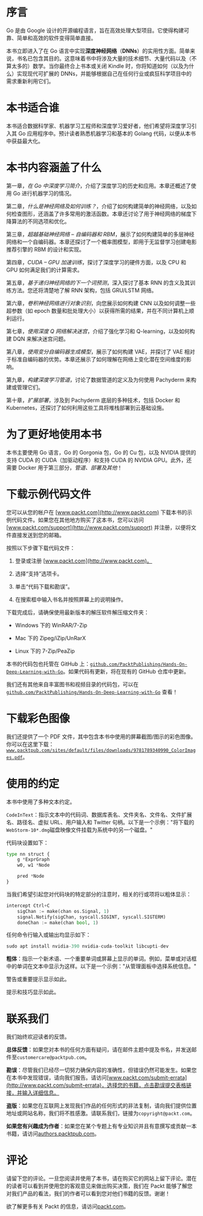 # 序言

Go 是由 Google 设计的开源编程语言，旨在高效处理大型项目。它使得构建可靠、简单和高效的软件变得简单直接。

本书立即进入了在 Go 语言中实现**深度神经网络**（**DNNs**）的实用性方面。简单来说，书名已包含其目的。这意味着书中将涉及大量的技术细节、大量代码以及（不算太多的）数学。当你最终合上书本或关闭 Kindle 时，你将知道如何（以及为什么）实现现代可扩展的 DNNs，并能够根据自己在任何行业或疯狂科学项目中的需求重新利用它们。

# 本书适合谁

本书适合数据科学家、机器学习工程师和深度学习爱好者，他们希望将深度学习引入其 Go 应用程序中。预计读者熟悉机器学习和基本的 Golang 代码，以便从本书中获益最大化。

# 本书内容涵盖了什么

第一章，*在 Go 中深度学习简介*，介绍了深度学习的历史和应用。本章还概述了使用 Go 进行机器学习的情况。

第二章，*什么是神经网络及如何训练？*，介绍了如何构建简单的神经网络，以及如何检查图形，还涵盖了许多常用的激活函数。本章还讨论了用于神经网络的梯度下降算法的不同选项和优化。

第三章，*超越基础神经网络 – 自编码器和 RBM*，展示了如何构建简单的多层神经网络和一个自编码器。本章还探讨了一个概率图模型，即用于无监督学习创建电影推荐引擎的 RBM 的设计和实现。

第四章，*CUDA – GPU 加速训练*，探讨了深度学习的硬件方面，以及 CPU 和 GPU 如何满足我们的计算需求。

第五章，*基于递归神经网络的下一个词预测*，深入探讨了基本 RNN 的含义及其训练方法。您还将清楚地了解 RNN 架构，包括 GRU/LSTM 网络。

第六章，*卷积神经网络进行对象识别*，向您展示如何构建 CNN 以及如何调整一些超参数（如 epoch 数量和批处理大小）以获得所需的结果，并在不同计算机上顺利运行。

第七章，*使用深度 Q 网络解决迷宫*，介绍了强化学习和 Q-learning，以及如何构建 DQN 来解决迷宫问题。

第八章，*使用变分自编码器生成模型*，展示了如何构建 VAE，并探讨了 VAE 相对于标准自编码器的优势。本章还展示了如何理解在网络上变化潜在空间维度的影响。

第九章，*构建深度学习管道*，讨论了数据管道的定义及为何使用 Pachyderm 来构建或管理它们。

第十章，*扩展部署*，涉及到 Pachyderm 底层的多种技术，包括 Docker 和 Kubernetes，还探讨了如何利用这些工具将堆栈部署到云基础设施。

# 为了更好地使用本书

本书主要使用 Go 语言，Go 的 Gorgonia 包，Go 的 Cu 包，以及 NVIDIA 提供的支持 CUDA 的 CUDA（加驱动程序）和支持 CUDA 的 NVIDIA GPU。此外，还需要 Docker 用于第三部分，*管道、部署及其他*！

# 下载示例代码文件

您可以从您的帐户在 [www.packt.com](http://www.packt.com) 下载本书的示例代码文件。如果您在其他地方购买了这本书，您可以访问 [www.packt.com/support](http://www.packt.com/support) 并注册，以便将文件直接发送到您的邮箱。

按照以下步骤下载代码文件：

1.  登录或注册 [www.packt.com](http://www.packt.com)。

1.  选择“支持”选项卡。

1.  单击“代码下载和勘误”。

1.  在搜索框中输入书名并按照屏幕上的说明操作。

下载完成后，请确保使用最新版本的解压软件解压缩文件夹：

+   Windows 下的 WinRAR/7-Zip

+   Mac 下的 Zipeg/iZip/UnRarX

+   Linux 下的 7-Zip/PeaZip

本书的代码包也托管在 GitHub 上：[`github.com/PacktPublishing/Hands-On-Deep-Learning-with-Go`](https://github.com/PacktPublishing/Hands-On-Deep-Learning-with-Go)。如果代码有更新，将在现有的 GitHub 仓库中更新。

我们还有其他来自丰富图书和视频目录的代码包，可以在 [`github.com/PacktPublishing/Hands-On-Deep-Learning-with-Go`](https://github.com/PacktPublishing/Hands-On-Deep-Learning-with-Go) 查看！

# 下载彩色图像

我们还提供了一个 PDF 文件，其中包含本书中使用的屏幕截图/图示的彩色图像。你可以在这里下载：[`www.packtpub.com/sites/default/files/downloads/9781789340990_ColorImages.pdf`](http://www.packtpub.com/sites/default/files/downloads/9781789340990_ColorImages.pdf)。

# 使用的约定

本书中使用了多种文本约定。

`CodeInText`：指示文本中的代码词、数据库表名、文件夹名、文件名、文件扩展名、路径名、虚拟 URL、用户输入和 Twitter 句柄。以下是一个示例："将下载的`WebStorm-10*.dmg`磁盘映像文件挂载为系统中的另一个磁盘。"

代码块设置如下：

```py
type nn struct {
    g *ExprGraph
    w0, w1 *Node

    pred *Node
}
```

当我们希望引起您对代码块的特定部分的注意时，相关的行或项将以粗体显示：

```py
intercept Ctrl+C
    sigChan := make(chan os.Signal, 1)
    signal.Notify(sigChan, syscall.SIGINT, syscall.SIGTERM)
    doneChan := make(chan bool, 1)
```

任何命令行输入或输出均显示如下：

```py
sudo apt install nvidia-390 nvidia-cuda-toolkit libcupti-dev
```

**粗体**：指示一个新术语、一个重要单词或屏幕上显示的单词。例如，菜单或对话框中的单词在文本中显示为这样。以下是一个示例："从管理面板中选择系统信息。"

警告或重要提示显示如此。

提示和技巧显示如此。

# 联系我们

我们始终欢迎读者的反馈。

**总体反馈**：如果您对本书的任何方面有疑问，请在邮件主题中提及书名，并发送邮件至`customercare@packtpub.com`。

**勘误**：尽管我们已经尽一切努力确保内容的准确性，但错误仍然可能发生。如果您在本书中发现错误，请向我们报告。请访问[www.packt.com/submit-errata](http://www.packt.com/submit-errata)，选择您的书籍，点击勘误提交表格链接，并输入详细信息。

**盗版**：如果您在互联网上发现我们作品的任何形式的非法复制，请向我们提供位置地址或网站名称，我们将不胜感激。请联系我们，链接为`copyright@packt.com`。

**如果您有兴趣成为作者**：如果您在某个专题上有专业知识并且有意撰写或贡献一本书籍，请访问[authors.packtpub.com](http://authors.packtpub.com/)。

# 评论

请留下您的评论。一旦您阅读并使用了本书，请在购买它的网站上留下评论。潜在的读者可以看到并使用您的客观意见来做出购买决策，我们在 Packt 能够了解您对我们产品的看法，我们的作者可以看到您对他们书籍的反馈。谢谢！

欲了解更多有关 Packt 的信息，请访问[packt.com](http://www.packt.com/)。
